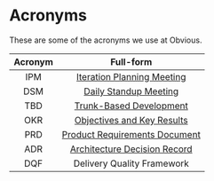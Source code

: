 # Acronyms

These are some of the acronyms we use at Obvious.

| Acronym | Full-form |
| :---: | :---: |
| IPM | [Iteration Planning Meeting](meetings/iteration-planning-meetings.md) |
| DSM | [Daily Standup Meeting](meetings/daily-standup-meetings.md) |
| TBD | [Trunk-Based Development](release-engineering/trunk-based-development.md) |
| OKR | [Objectives and Key Results](https://en.wikipedia.org/wiki/OKR) |
| PRD | [Product Requirements Document](product-requirements-document.md) |
| ADR | [Architecture Decision Record](system-design-and-architecture/how-to-adr.md) |
| DQF | Delivery Quality Framework |

